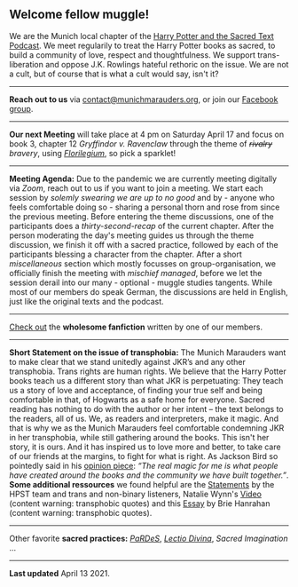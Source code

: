 ## Welcome fellow muggle!
We are the Munich local chapter of the [Harry Potter and the Sacred Text Podcast](https://www.harrypottersacredtext.com). We meet regularily to treat the Harry Potter books as sacred, to build a community of love, respect and thoughtfulness. We support trans-liberation and oppose J.K. Rowlings hateful rethoric on the issue. We are not a cult, but of course that is what a cult would say, isn't it?

---
**Reach out to us** via contact@munichmarauders.org, or join our [Facebook group](https://www.facebook.com/groups/2408737062515597/).

---

**Our next Meeting** will take place at 4 pm on Saturday April 17 and focus on book 3, chapter 12 *Gryffindor v. Ravenclaw* through the theme of ~~*rivalry*~~ *bravery*, using [*Florilegium*](https://en.wikipedia.org/wiki/Florilegium), so pick a sparklet!

---

**Meeting Agenda:** Due to the pandemic we are currently meeting digitally via *Zoom*, reach out to us if you want to join a meeting. We start each session by *solemly swearing we are up to no good* and by - anyone who feels comfortable doing so - sharing a personal thorn and rose from since the previous meeting. Before entering the theme discussions, one of the participants does a *thirty-second-recap* of the current chapter. After the person moderating the day's meeting guides us through the theme discussion, we finish it off with a sacred practice, followed by each of the participants blessing a character from the chapter. After a short *miscellaneous* section which mostly focusses on group-organisation, we officially finish the meeting with *mischief managed*, before we let the session derail into our many - optional - muggle studies tangents. While most of our members do speak German, the discussions are held in English, just like the original texts and the podcast.

---
[Check out](https://archiveofourown.org/users/Lemikita/pseuds/Lemikita) the **wholesome fanfiction** written by one of our members.

---
**Short Statement on the issue of transphobia:** The Munich Marauders want to make clear that we stand unitedly against JKR’s and any other transphobia. Trans rights are human rights. We believe that the Harry Potter books teach us a different story than what JKR is perpetuating: They teach us a story of love and acceptance, of finding your true self and being comfortable in that, of Hogwarts as a safe home for everyone. Sacred reading has nothing to do with the author or her intent – the text belongs to the readers, all of us. We, as readers and interpreters, make it magic. And that is why we as the Munich Marauders feel comfortable condemning JKR in her transphobia, while still gathering around the books. This isn't her story, it is ours. And it has inspired us to love more and better, to take care of our friends at the margins, to fight for what is right. As Jackson Bird so pointedly said in his [opinion piece](https://www.nytimes.com/2019/12/21/opinion/jk-rowling-twitter-trans.html): *“The real magic for me is what people have created around the books and the community we have built together.”*. **Some additional ressources** we found helpful are the [Statements](https://www.harrypottersacredtext.com/statements) by the HPST team and trans and non-binary listeners, Natalie Wynn's [Video](https://www.youtube.com/watch?v=7gDKbT_l2us&feature=emb_logo) (content warning: transphobic quotes) and this [Essay](https://medium.com/@briehanrahan/a-reasonable-persons-guide-to-the-j-k-rowling-essay-6bd9e2d638ad) by Brie Hanrahan (content warning: transphobic quotes).

---
Other favorite **sacred practices:** [*PaRDeS*](https://en.wikipedia.org/wiki/Pardes_(Jewish_exegesis)), [*Lectio Divina*](https://en.wikipedia.org/wiki/Lectio_Divina), *Sacred Imagination* ...

---
**Last updated** April 13 2021.

